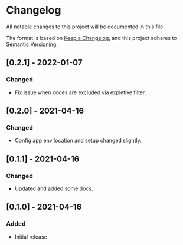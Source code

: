 # Changelog

All notable changes to this project will be documented in this file.

The format is based on [Keep a Changelog](https://keepachangelog.com/en/1.0.0/),
and this project adheres to [Semantic Versioning](https://semver.org/spec/v2.0.0.html).

## [0.2.1] - 2022-01-07
### Changed
- Fix issue when codes are excluded via expletive filter.

## [0.2.0] - 2021-04-16
### Changed
- Config app env location and setup changed slightly.

## [0.1.1] - 2021-04-16
### Changed
- Updated and added some docs.

## [0.1.0] - 2021-04-16
### Added
- Initial release
